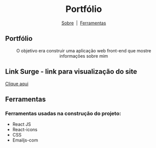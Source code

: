 <h1 id="top" align="center">Portfólio</h1>

<p align="center">
  <a href="#sobre">Sobre</a> &#xa0;|&#xa0; 
  <a href="#ferramentas">Ferramentas</a> 
</p>

<h2 id="sobre">Portfólio</h2>

<p align="center"> O objetivo era construir uma aplicação web front-end que mostre informações sobre mim</p>

<h2 id="link"> Link Surge - link para visualização do site</h2>
 <a href="https://even-action.surge.sh/"> Clique aqui </a>

<h2 id="ferramentas"> Ferramentas </h2>

<h3>Ferramentas usadas na construção do projeto: </h3>

* React JS
* React-icons
* CSS
* Emailjs-com

